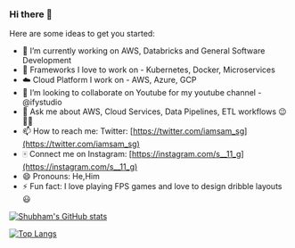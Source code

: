 ### Hi there 👋

Here are some ideas to get you started:

- 🔭 I’m currently working on AWS, Databricks and General Software Development
- 🌱 Frameworks I love to work on - Kubernetes, Docker, Microservices
- ☁️ Cloud Platform I work on - AWS, Azure, GCP
- 👯 I’m looking to collaborate on Youtube for my youtube channel - @ifystudio
- 💬 Ask me about AWS, Cloud Services, Data Pipelines, ETL workflows 😉👍🏻
- 📫 How to reach me: Twitter: [https://twitter.com/iamsam_sg](https://twitter.com/iamsam_sg)
- 🀄️ Connect me on Instagram: [https://instagram.com/s__11_g](https://instagram.com/s__11_g)
- 😄 Pronouns: He,Him
- ⚡ Fun fact: I love playing FPS games and love to design dribble layouts 😃

[![Shubham's GitHub stats](https://github-readme-stats.vercel.app/api?username=gupta-shubhm&show_icons=true&theme=prussian)](https://github.com/gupta-shubhm/github-readme-stats)

[![Top Langs](https://github-readme-stats.vercel.app/api/top-langs/?username=gupta-shubhm&&show_icons=true&theme=prussian)](https://github.com/gupta-shubhm/github-readme-stats)
